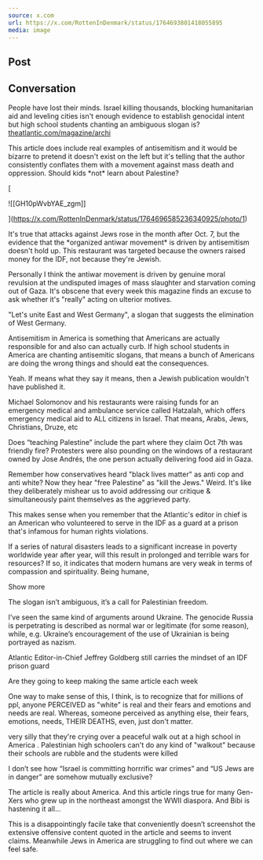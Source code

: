 ```yaml
---
source: x.com
url: https://x.com/RottenInDenmark/status/1764693801418055895
media: image
---
```


## Post

## Conversation

People have lost their minds. Israel killing thousands, blocking humanitarian aid and leveling cities isn't enough evidence to establish genocidal intent but high school students chanting an ambiguous slogan is? [theatlantic.com/magazine/archi](https://t.co/CWEIsCU1vs)



This article does include real examples of antisemitism and it would be bizarre to pretend it doesn't exist on the left but it's telling that the author consistently conflates them with a movement against mass death and oppression. Should kids \*not\* learn about Palestine?

[

![[GH10pWvbYAE_zgm]]



](https://x.com/RottenInDenmark/status/1764696585236340925/photo/1)

It's true that attacks against Jews rose in the month after Oct. 7, but the evidence that the \*organized antiwar movement\* is driven by antisemitism doesn't hold up. This restaurant was targeted because the owners raised money for the IDF, not because they're Jewish.

Personally I think the antiwar movement is driven by genuine moral revulsion at the undisputed images of mass slaughter and starvation coming out of Gaza. It's obscene that every week this magazine finds an excuse to ask whether it's "really" acting on ulterior motives.

"Let's unite East and West Germany", a slogan that suggests the elimination of West Germany.

Antisemitism in America is something that Americans are actually responsible for and also can actually curb. If high school students in America are chanting antisemitic slogans, that means a bunch of Americans are doing the wrong things and should eat the consequences.

Yeah. If means what they say it means, then a Jewish publication wouldn't have published it.

Michael Solomonov and his restaurants were raising funds for an emergency medical and ambulance service called Hatzalah, which offers emergency medical aid to ALL citizens in Israel. That means, Arabs, Jews, Christians, Druze, etc

Does “teaching Palestine” include the part where they claim Oct 7th was friendly fire? Protesters were also pounding on the windows of a restaurant owned by Jose Andrés, the one person actually delivering food aid in Gaza.

Remember how conservatives heard "black lives matter" as anti cop and anti white? Now they hear "free Palestine" as "kill the Jews." Weird. It's like they deliberately mishear us to avoid addressing our critique & simultaneously paint themselves as the aggrieved party.

This makes sense when you remember that the Atlantic's editor in chief is an American who volunteered to serve in the IDF as a guard at a prison that's infamous for human rights violations.

If a series of natural disasters leads to a significant increase in poverty worldwide year after year, will this result in prolonged and terrible wars for resources? If so, it indicates that modern humans are very weak in terms of compassion and spirituality. Being humane,

Show more

The slogan isn’t ambiguous, it’s a call for Palestinian freedom.

I’ve seen the same kind of arguments around Ukraine. The genocide Russia is perpetrating is described as normal war or legitimate (for some reason), while, e.g. Ukraine’s encouragement of the use of Ukrainian is being portrayed as nazism.

Atlantic Editor-in-Chief Jeffrey Goldberg still carries the mindset of an IDF prison guard

Are they going to keep making the same article each week

One way to make sense of this, I think, is to recognize that for millions of ppl, anyone PERCEIVED as "white" is real and their fears and emotions and needs are real. Whereas, someone perceived as anything else, their fears, emotions, needs, THEIR DEATHS, even, just don't matter.

very silly that they're crying over a peaceful walk out at a high school in America . Palestinian high schoolers can't do any kind of "walkout" because their schools are rubble and the students were killed

I don’t see how “Israel is committing horrrific war crimes” and “US Jews are in danger” are somehow mutually exclusive?

The article is really about America. And this article rings true for many Gen-Xers who grew up in the northeast amongst the WWII diaspora. And Bibi is hastening it all...

This is a disappointingly facile take that conveniently doesn’t screenshot the extensive offensive content quoted in the article and seems to invent claims. Meanwhile Jews in America are struggling to find out where we can feel safe.
